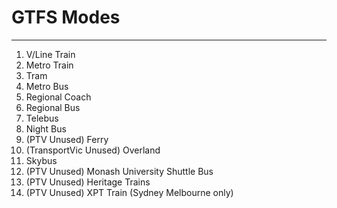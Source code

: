 # GTFS Modes
---
1. V/Line Train
2. Metro Train
3. Tram
4. Metro Bus
5. Regional Coach
6. Regional Bus
7. Telebus
8. Night Bus
9. (PTV Unused) Ferry
10. (TransportVic Unused) Overland
11. Skybus
12. (PTV Unused) Monash University Shuttle Bus
13. (PTV Unused) Heritage Trains
14. (PTV Unused) XPT Train (Sydney Melbourne only)
